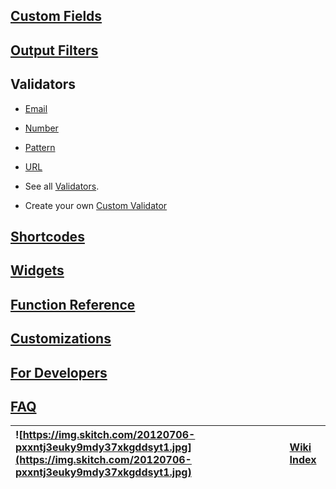<a href='Hidden comment: 
Used as a sidebar in the validators section.
'></a>

## [Custom Fields](SupportedCustomFields.md) ##

## [Output Filters](OutputFilters.md) ##

## Validators ##

  * [Email](email_Validator.md)
  * [Number](number_Validator.md)
  * [Pattern](pattern_Validator.md)
  * [URL](url_Validator.md)

  * See all [Validators](Validators.md).
  * Create your own [Custom Validator](CustomValidators.md)

## [Shortcodes](Shortcodes.md) ##

## [Widgets](Widgets.md) ##

## [Function Reference](TemplateFunctions.md) ##

## [Customizations](Customizations.md) ##

## [For Developers](DeveloperDocumentation.md) ##

## [FAQ](FAQ.md) ##

|![https://img.skitch.com/20120706-pxxntj3euky9mdy37xkgddsyt1.jpg](https://img.skitch.com/20120706-pxxntj3euky9mdy37xkgddsyt1.jpg)|[Wiki Index](http://code.google.com/p/wordpress-custom-content-type-manager/w/list)|
|:--------------------------------------------------------------------------------------------------------------------------------|:----------------------------------------------------------------------------------|